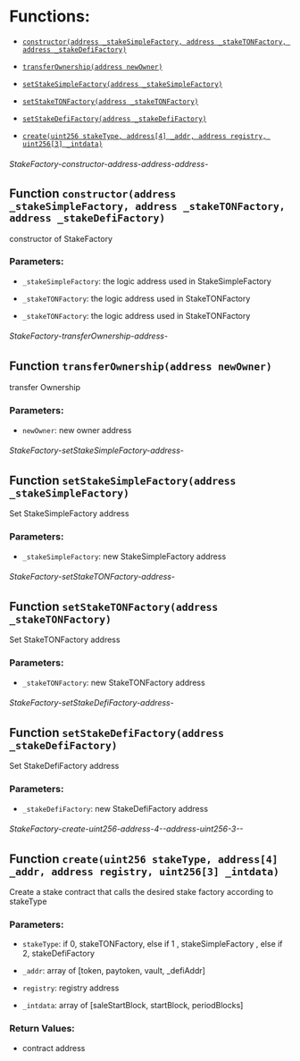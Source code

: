 # Functions:

- [`constructor(address _stakeSimpleFactory, address _stakeTONFactory, address _stakeDefiFactory)`](#StakeFactory-constructor-address-address-address-)

- [`transferOwnership(address newOwner)`](#StakeFactory-transferOwnership-address-)

- [`setStakeSimpleFactory(address _stakeSimpleFactory)`](#StakeFactory-setStakeSimpleFactory-address-)

- [`setStakeTONFactory(address _stakeTONFactory)`](#StakeFactory-setStakeTONFactory-address-)

- [`setStakeDefiFactory(address _stakeDefiFactory)`](#StakeFactory-setStakeDefiFactory-address-)

- [`create(uint256 stakeType, address[4] _addr, address registry, uint256[3] _intdata)`](#StakeFactory-create-uint256-address-4--address-uint256-3--)

###### StakeFactory-constructor-address-address-address-

## Function `constructor(address _stakeSimpleFactory, address _stakeTONFactory, address _stakeDefiFactory)`

constructor of StakeFactory

### Parameters:

- `_stakeSimpleFactory`: the logic address used in StakeSimpleFactory

- `_stakeTONFactory`: the logic address used in StakeTONFactory

- `_stakeTONFactory`: the logic address used in StakeTONFactory

###### StakeFactory-transferOwnership-address-

## Function `transferOwnership(address newOwner)`

transfer Ownership

### Parameters:

- `newOwner`: new owner address

###### StakeFactory-setStakeSimpleFactory-address-

## Function `setStakeSimpleFactory(address _stakeSimpleFactory)`

Set StakeSimpleFactory address

### Parameters:

- `_stakeSimpleFactory`: new StakeSimpleFactory address

###### StakeFactory-setStakeTONFactory-address-

## Function `setStakeTONFactory(address _stakeTONFactory)`

Set StakeTONFactory address

### Parameters:

- `_stakeTONFactory`: new StakeTONFactory address

###### StakeFactory-setStakeDefiFactory-address-

## Function `setStakeDefiFactory(address _stakeDefiFactory)`

Set StakeDefiFactory address

### Parameters:

- `_stakeDefiFactory`: new StakeDefiFactory address

###### StakeFactory-create-uint256-address-4--address-uint256-3--

## Function `create(uint256 stakeType, address[4] _addr, address registry, uint256[3] _intdata)`

Create a stake contract that calls the desired stake factory according to stakeType

### Parameters:

- `stakeType`: if 0, stakeTONFactory, else if 1 , stakeSimpleFactory , else if 2, stakeDefiFactory

- `_addr`: array of [token, paytoken, vault, _defiAddr]

- `registry`:  registry address

- `_intdata`: array of [saleStartBlock, startBlock, periodBlocks]

### Return Values:

- contract address
